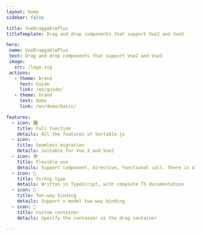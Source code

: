 ```yaml
---
layout: home
sidebar: false

title: VueDraggablePlus
titleTemplate: Drag and drop components that support Vue2 and Vue3

hero:
 name: VueDraggablePlus
 text: Drag and drop components that support Vue2 and Vue3
 image:
   src: /logo.svg
 actions:
   - theme: brand
     text: Guide
     link: /en/guide/
   - theme: brand
     text: Demo
     link: /en/demo/basic/

features:
  - icon: 🎛
    title: Full function
    details: All the features of Sortable.js
  - icon: 💡
    title: Seamless migration
    details: Suitable for Vue 3 and Vue2
  - icon: 🛠
    title: Flexible use
    details: Support component, directive, functional call, there is always one that you like
  - icon: 🦾️
    title: Strong type
    details: Written in TypeScript, with complete TS documentation
  - icon: 🔌
    title: Two-way binding
    details: Support v-model two-way binding
  - icon: 🎪
    title: Custom container
    details: Specify the container as the drag container

---
```



<span/>
